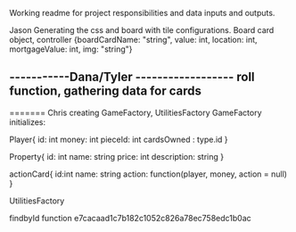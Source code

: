Working readme for project responsibilities and data inputs and outputs.

Jason
Generating the css and board with tile configurations.
Board card object, controller
{boardCardName: "string", value: int, location: int, mortgageValue: int, img: "string"}

-----------Dana/Tyler ------------------
roll function, gathering data for cards
-----------------------------------
=======
Chris
creating GameFactory, UtilitiesFactory
GameFactory initializes:

Player{
  id: int
  money: int
  pieceId: int
  cardsOwned : type.id
}

Property{
  id: int
  name: string
  price: int
  description: string
}

actionCard{
  id:int
  name: string
  action: function(player, money, action = null)
}

UtilitiesFactory

findbyId function
e7cacaad1c7b182c1052c826a78ec758edc1b0ac
